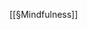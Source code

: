 [[§Mindfulness]]

<!-- #.inbox -->

<!-- {BearID:5BE9FD42-12C3-4B17-826F-05561942ACD3-11937-000019DA0F5C0745} -->

